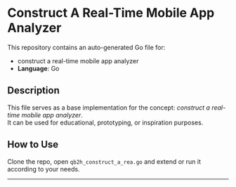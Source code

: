 # Construct A Real-Time Mobile App Analyzer

This repository contains an auto-generated Go file for:

- construct a real-time mobile app analyzer
- **Language**: Go

## Description

This file serves as a base implementation for the concept: *construct a real-time mobile app analyzer*.  
It can be used for educational, prototyping, or inspiration purposes.

## How to Use

Clone the repo, open `qb2h_construct_a_rea.go` and extend or run it according to your needs.

---


